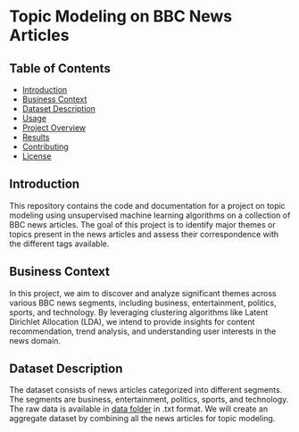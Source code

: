 # Topic Modeling on BBC News Articles

## Table of Contents
- [Introduction](#introduction)
- [Business Context](#business-context)
- [Dataset Description](#dataset-description)
- [Usage](#usage)
- [Project Overview](#project-overview)
- [Results](#results)
- [Contributing](#contributing)
- [License](#license)

## Introduction
This repository contains the code and documentation for a project on topic modeling using unsupervised machine learning algorithms on a collection of BBC news articles. The goal of this project is to identify major themes or topics present in the news articles and assess their correspondence with the different tags available.

## Business Context
In this project, we aim to discover and analyze significant themes across various BBC news segments, including business, entertainment, politics, sports, and technology. By leveraging clustering algorithms like Latent Dirichlet Allocation (LDA), we intend to provide insights for content recommendation, trend analysis, and understanding user interests in the news domain.

## Dataset Description
The dataset consists of news articles categorized into different segments. The segments are business, entertainment, politics, sports, and technology. The raw data is available in [data folder](data/) in .txt format. We will create an aggregate dataset by combining all the news articles for topic modeling.
